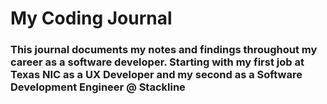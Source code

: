 # My Coding Journal

### This journal documents my notes and findings throughout my career as a software developer. Starting with my first job at Texas NIC as a UX Developer and my second as a Software Development Engineer @ Stackline



